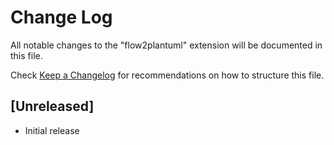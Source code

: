 # Change Log

All notable changes to the "flow2plantuml" extension will be documented in this file.

Check [Keep a Changelog](http://keepachangelog.com/) for recommendations on how to structure this file.

## [Unreleased]

- Initial release